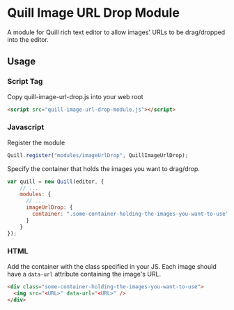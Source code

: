 # Quill Image URL Drop Module

A module for Quill rich text editor to allow images' URLs to be drag/dropped into the editor.

## Usage

### Script Tag

Copy quill-image-url-drop.js into your web root

```html
<script src="quill-image-url-drop-module.js"></script>
```

### Javascript

Register the module

```javascript
Quill.register("modules/imageUrlDrop", QuillImageUrlDrop);
```

Specify the container that holds the images you want to drag/drop.

```javascript
var quill = new Quill(editor, {
    // ...
    modules: {
      // ...
      imageUrlDrop: {
        container: ".some-container-holding-the-images-you-want-to-use"
      }
    }
});
```

### HTML

Add the container with the class specified in your JS.
Each image should have a `data-url` attribute containing the image's URL.

```html
<div class="some-container-holding-the-images-you-want-to-use">
  <img src="<URL>" data-url="<URL>" />
</div>
```